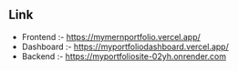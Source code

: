 ## Link

- Frontend :- https://mymernportfolio.vercel.app/
- Dashboard :- https://myportfoliodashboard.vercel.app/
- Backend :- https://myportfoliosite-02yh.onrender.com